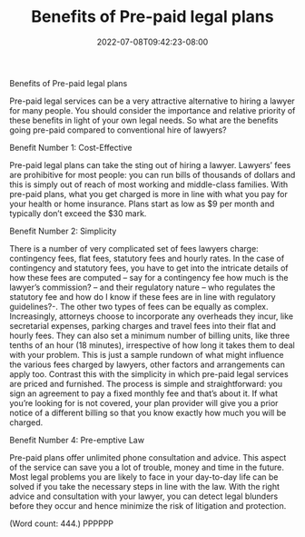 ﻿---
title: "Benefits of Pre-paid legal plans"
date: 2022-07-08T09:42:23-08:00
description: "Pre-Paid Legal Tips for Web Success"
featured_image: "/images/Pre-Paid Legal.jpg"
tags: ["Pre Paid Legal"]
---

Benefits of Pre-paid legal plans

Pre-paid legal services can be a very attractive alternative to hiring a 
lawyer for many people. You should consider the importance and relative 
priority of these benefits in light of your own legal needs. 
So what are the benefits going pre-paid compared to conventional hire of 
lawyers?

Benefit Number 1: Cost-Effective

Pre-paid legal plans can take the sting out of hiring a lawyer. Lawyers’ 
fees are prohibitive for most people: you can run bills of thousands of 
dollars and this is simply out of reach of most working and middle-class 
families.
With pre-paid plans, what you get charged is more in line with what you 
pay for your health or home insurance. Plans start as low as $9 per month 
and typically don’t exceed the $30 mark.

Benefit Number 2: Simplicity 

There is a number of very complicated set of fees lawyers charge: 
contingency fees, flat fees, statutory fees and hourly rates. In the case 
of contingency and statutory fees, you have to get into the intricate 
details of how these fees are computed – say for a contingency fee how 
much is the lawyer’s commission? – and their regulatory nature  – who 
regulates the statutory fee and how do I know if these fees are in line 
with regulatory guidelines?-. 
The other two types of fees can be equally as complex. Increasingly, 
attorneys choose to incorporate any overheads they incur, like secretarial 
expenses, parking charges and travel fees into their flat and hourly fees. 
They can also set a minimum number of billing units, like three tenths of 
an hour (18 minutes), irrespective of how long it takes them to deal with 
your problem. 
This is just a sample rundown of what might influence the various fees 
charged by lawyers, other factors and arrangements can apply too. Contrast 
this with the simplicity in which pre-paid legal services are priced and 
furnished. The process is simple and straightforward: you sign an agreement 
to pay a fixed monthly fee and that’s about it. If what you’re looking for 
is not covered, your plan provider will give you a prior notice of a 
different billing so that you know exactly how much you will be charged. 

Benefit Number 4: Pre-emptive Law

Pre-paid plans offer unlimited phone consultation and advice. This aspect 
of the service can save you a lot of trouble, money and time in the 
future. Most legal problems you are likely to face in your day-to-day life 
can be solved if you take the necessary steps in line with the law. With 
the right advice and consultation with your lawyer, you can detect legal 
blunders before they occur and hence minimize the risk of litigation and 
protection.
 
(Word count: 444.)
PPPPPP
 

